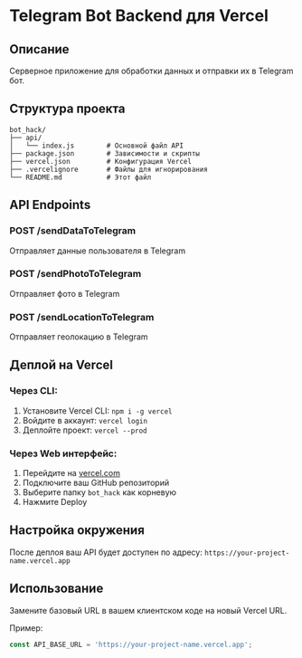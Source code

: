 # Telegram Bot Backend для Vercel

## Описание
Серверное приложение для обработки данных и отправки их в Telegram бот.

## Структура проекта
```
bot_hack/
├── api/
│   └── index.js        # Основной файл API
├── package.json        # Зависимости и скрипты
├── vercel.json         # Конфигурация Vercel
├── .vercelignore       # Файлы для игнорирования
└── README.md           # Этот файл
```

## API Endpoints

### POST /sendDataToTelegram
Отправляет данные пользователя в Telegram

### POST /sendPhotoToTelegram
Отправляет фото в Telegram

### POST /sendLocationToTelegram
Отправляет геолокацию в Telegram

## Деплой на Vercel

### Через CLI:
1. Установите Vercel CLI: `npm i -g vercel`
2. Войдите в аккаунт: `vercel login`
3. Деплойте проект: `vercel --prod`

### Через Web интерфейс:
1. Перейдите на [vercel.com](https://vercel.com)
2. Подключите ваш GitHub репозиторий
3. Выберите папку `bot_hack` как корневую
4. Нажмите Deploy

## Настройка окружения
После деплоя ваш API будет доступен по адресу:
`https://your-project-name.vercel.app`

## Использование
Замените базовый URL в вашем клиентском коде на новый Vercel URL.

Пример:
```javascript
const API_BASE_URL = 'https://your-project-name.vercel.app';
```
